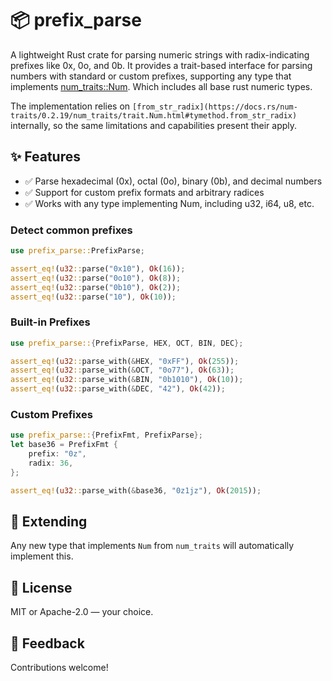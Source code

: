 # 📦 prefix_parse
A lightweight Rust crate for parsing numeric strings with radix-indicating prefixes like 0x, 0o, and 0b. It provides a trait-based interface for parsing numbers with standard or custom prefixes, supporting any type that implements [num_traits::Num](https://docs.rs/num-traits/latest/num_traits/trait.Num.html). Which includes all base rust numeric types.

The implementation relies on `[from_str_radix](https://docs.rs/num-traits/0.2.19/num_traits/trait.Num.html#tymethod.from_str_radix)` internally, so the same limitations and capabilities present their apply.

## ✨ Features
- ✅ Parse hexadecimal (0x), octal (0o), binary (0b), and decimal numbers
- ✅ Support for custom prefix formats and arbitrary radices
- ✅ Works with any type implementing Num, including u32, i64, u8, etc.

### Detect common prefixes
```rust
use prefix_parse::PrefixParse;

assert_eq!(u32::parse("0x10"), Ok(16));
assert_eq!(u32::parse("0o10"), Ok(8));
assert_eq!(u32::parse("0b10"), Ok(2));
assert_eq!(u32::parse("10"), Ok(10));
```

### Built-in Prefixes
```rust
use prefix_parse::{PrefixParse, HEX, OCT, BIN, DEC};

assert_eq!(u32::parse_with(&HEX, "0xFF"), Ok(255));
assert_eq!(u32::parse_with(&OCT, "0o77"), Ok(63));
assert_eq!(u32::parse_with(&BIN, "0b1010"), Ok(10));
assert_eq!(u32::parse_with(&DEC, "42"), Ok(42));
```

### Custom Prefixes
```rust
use prefix_parse::{PrefixFmt, PrefixParse};
let base36 = PrefixFmt {
    prefix: "0z",
    radix: 36,
};

assert_eq!(u32::parse_with(&base36, "0z1jz"), Ok(2015));
```

## 🔧 Extending
Any new type that implements `Num` from `num_traits` will automatically implement this.

## 📝 License
MIT or Apache-2.0 — your choice.

## 💬 Feedback
Contributions welcome!
